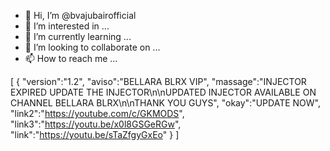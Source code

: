 - 👋 Hi, I’m @bvajubairofficial
- 👀 I’m interested in ...
- 🌱 I’m currently learning ...
- 💞️ I’m looking to collaborate on ...
- 📫 How to reach me ...

<!---
bvajubairofficial/bvajubairofficial is a ✨ special ✨ repository because its `README.md` (this file) appears on your GitHub profile.
You can click the Preview link to take a look at your changes.
--->
[ { "version":"1.2", "aviso":"BELLARA BLRX VIP", "massage":"INJECTOR EXPIRED UPDATE THE INJECTOR\n\nUPDATED INJECTOR AVAILABLE ON CHANNEL BELLARA BLRX\n\nTHANK YOU GUYS", "okay":"UPDATE NOW", "link2":"https://youtube.com/c/GKMODS", "link3":"https://youtu.be/x0l8GSGeRGw", "link":"https://youtu.be/sTaZfgyGxEo" } ]
